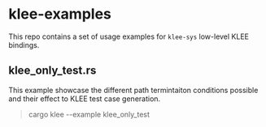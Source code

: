 # klee-examples

This repo contains a set of usage examples for `klee-sys` low-level KLEE bindings. 

## klee_only_test.rs

This example showcase the different path termintaiton conditions possible and their effect to KLEE test case generation.

> cargo klee --example klee_only_test
